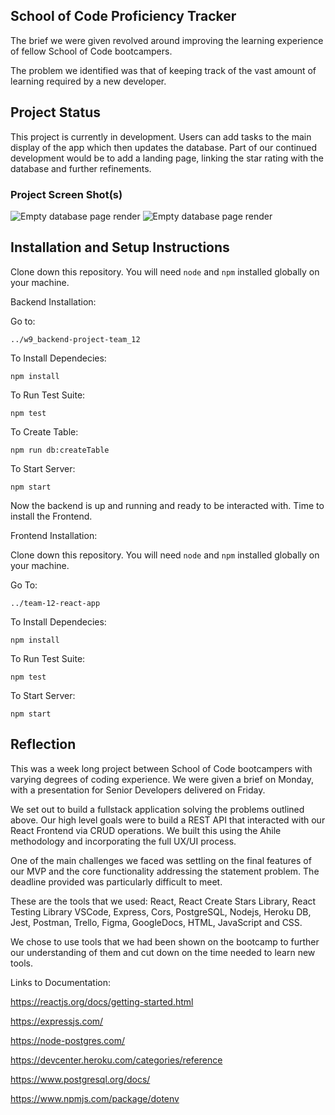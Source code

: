 ## School of Code Proficiency Tracker




The brief we were given revolved around improving the learning experience of fellow School of Code bootcampers.

The problem we identified was that of keeping track of the vast amount of learning required by a new developer.

## Project Status


This project is currently in development. 
Users can add tasks to the main display of the app which then updates the database. 
Part of our continued development would be to add a landing page, linking the star rating with the database and further refinements. 

### Project Screen Shot(s)

![Empty database page render](https://github.com/SchoolOfCode/w9_frontend-project-room-12_halil-jack-paul-stephen_fe/blob/main/team-12-react-app/Assets/Screenshot1.png?raw=true) ![Empty database page render](https://github.com/SchoolOfCode/w9_frontend-project-room-12_halil-jack-paul-stephen_fe/blob/main/team-12-react-app/Assets/Screenshot2.png?raw=true)

## Installation and Setup Instructions

Clone down this repository. You will need `node` and `npm` installed globally on your machine.  

Backend Installation:

Go to: 

`../w9_backend-project-team_12`

To Install Dependecies:  

`npm install`  

To Run Test Suite:  

`npm test`  

To Create Table:

`npm run db:createTable`

To Start Server:

`npm start`  

 Now the backend is up and running and ready to be interacted with. Time to install the Frontend.

 Frontend Installation:

 Clone down this repository. You will need `node` and `npm` installed globally on your machine.  

Go To:

`../team-12-react-app`

 To Install Dependecies:  

`npm install` 

To Run Test Suite:  

`npm test` 

To Start Server:

`npm start`  

## Reflection

  
  This was a week long project between School of Code bootcampers with varying degrees of coding experience. We were given a brief on Monday, with a presentation for Senior Developers delivered on Friday.
  
  We set out to build a fullstack application solving the problems outlined above. Our high level goals were to build a REST API that interacted with our React Frontend via CRUD operations. We built this using the Ahile methodology and incorporating the full UX/UI process.
 
  One of the main challenges we faced was settling on the final features of our MVP and the core functionality addressing the statement problem. The deadline provided was particularly difficult to meet.
  
  These are the tools that we used:
  React, React Create Stars Library, React Testing Library VSCode, Express, Cors, PostgreSQL, Nodejs, Heroku DB, Jest, Postman, Trello, Figma, GoogleDocs, HTML, JavaScript and CSS.

  We chose to use tools that we had been shown on the bootcamp to further our understanding of them and cut down on the time needed to learn new tools. 


Links to Documentation:

<https://reactjs.org/docs/getting-started.html>

<https://expressjs.com/>

<https://node-postgres.com/>

<https://devcenter.heroku.com/categories/reference>

<https://www.postgresql.org/docs/>

<https://www.npmjs.com/package/dotenv>




  
    

